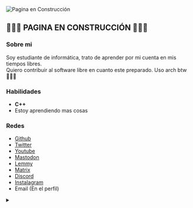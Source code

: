 <img src="https://i.imgur.com/VHiBR6c.png" alt="Pagina en Construcción" />

## 👷🏻🚧 PAGINA EN CONSTRUCCIÓN 🚧👷🏻

### Sobre mi
Soy estudiante de informática, trato de aprender por mi cuenta en mis tiempos libres. <br> 
Quiero contribuir al software libre en cuanto este preparado. Uso arch btw 🧑🏻‍💻 <br>

### Habilidades
- **C++**
- Estoy aprendiendo mas cosas

### Redes
-  [Github](https://github.com/galisma)
-  [Twitter](https://x.com/Galismax)
-  [Youtube](https://www.youtube.com/@galisma)
-  [Mastodon](https://mastodon.social/@Galisma)
-  [Lemmy](https://lemmy.world/u/Galisma)
-  [Matrix](https://matrix.to/#/@galisma:matrix.org)
-  [Discord](https://discord.gg/xDgkDNCmqN)
-  [Instalagram](https://www.youtube.com/watch?v=UUwMMBodDvU)
-  Email (En el perfil)

<details>
  <summary><i></i></summary>

  ### Mi nueva fé
  <img src="https://www.lavondyss.net/wp-content/uploads/2006/11/saintignucius.jpg" alt="Saint Ignucius" /> <br>
  > No hay más sistema como GNU, y Linux es uno de sus núcleos - San iGNUcio
</details>
